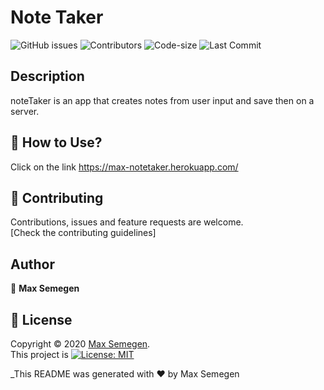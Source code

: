 # Note Taker

![GitHub issues](https://img.shields.io/github/issues-raw/Maxsem4/noteTaker) ![Contributors](https://img.shields.io/github/contributors/Maxsem4/noteTaker) ![Code-size](https://img.shields.io/github/languages/code-size/Maxsem4/noteTaker) ![Last Commit](https://img.shields.io/github/last-commit/Maxsem4/noteTaker)

## Description

noteTaker is an app that creates notes from user input and save then on a server.

## 🚀 How to Use?

Click on the link https://max-notetaker.herokuapp.com/

## 🤝 Contributing

Contributions, issues and feature requests are welcome.<br />
[Check the contributing guidelines]<br />

## Author

👤 **Max Semegen**

## 📝 License

Copyright © 2020 [Max Semegen](https://github.com/Maxsem4).<br />
This project is [![License: MIT](https://img.shields.io/badge/License-MIT-yellow.svg)](https://opensource.org/licenses/MIT)

\_This README was generated with ❤️ by Max Semegen

